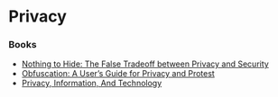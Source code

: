 # Privacy

### Books

* [Nothing to Hide: The False Tradeoff between Privacy and Security](https://www.goodreads.com/book/show/11424904-nothing-to-hide)
* [Obfuscation: A User’s Guide for Privacy and Protest](https://www.goodreads.com/book/show/25796900-obfuscation)
* [Privacy, Information, And Technology](https://www.goodreads.com/book/show/862359.Privacy\_Information\_And\_Technology)
